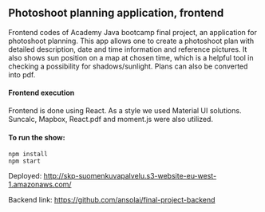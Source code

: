 ## Photoshoot planning application, frontend
Frontend codes of Academy Java bootcamp final project, an application for photoshoot planning. This app allows one to create a photoshoot plan with detailed description, date and time information and reference pictures. It also shows sun position on a map at chosen time, which is a helpful tool in checking a possibility for shadows/sunlight. Plans can also be converted into pdf.

#### Frontend execution
Frontend is done using React. As a style we used Material UI solutions. Suncalc, Mapbox, React.pdf and moment.js were also utilized.

#### To run the show:
```
npm install
npm start
```

Deployed: http://skp-suomenkuvapalvelu.s3-website-eu-west-1.amazonaws.com/

Backend link: https://github.com/ansolai/final-project-backend
